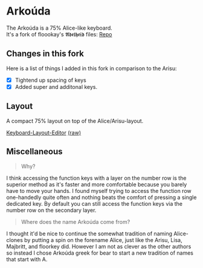 # Arkoúda

The Arkoúda is a 75% Alice-like keyboard.  
It's a fork of floookay's 𝕬𝖉𝖊𝖑𝖍𝖊𝖎𝖉 files: [Repo](https://github.com/floookay/adelheid)

## Changes in this fork

Here is a list of things I added in this fork in comparison to the Arisu:

- [x] Tightend up spacing of keys
- [x] Added super and additonal keys.

## Layout

A compact 75% layout on top of the Alice/Arisu-layout.

[Keyboard-Layout-Editor](http://www.keyboard-layout-editor.com/#/gists/6975064ad354b4d1afab7289b03014aa) [(raw)](https://gist.github.com/alexgrbach/6975064ad354b4d1afab7289b03014aa)  

## Miscellaneous

> Why?

I think accessing the function keys with a layer on the number row is the superior method as it's faster and more comfortable because you barely have to move your hands. I found myself trying to access the function row one-handedly quite often and nothing beats the comfort of pressing a single dedicated key. By default you can still access the function keys via the number row on the secondary layer.

> Where does the name Arkoúda come from?

I thought it'd be nice to continue the somewhat tradition of naming Alice-clones by putting a spin on the forename Alice, just like the Arisu, Lisa, Majbritt, and floorkey did. However I am not as clever as the other authors so instead I chose Arkoúda greek for bear to start a new tradition of names that start with A.
